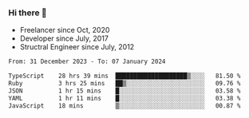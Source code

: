 ### Hi there 👋

- Freelancer since Oct, 2020
- Developer since July, 2017
- Structral Engineer since July, 2012

<!--START_SECTION:waka-->

```txt
From: 31 December 2023 - To: 07 January 2024

TypeScript    28 hrs 39 mins  ████████████████████▒░░░░   81.50 %
Ruby          3 hrs 25 mins   ██▒░░░░░░░░░░░░░░░░░░░░░░   09.76 %
JSON          1 hr 15 mins    █░░░░░░░░░░░░░░░░░░░░░░░░   03.58 %
YAML          1 hr 11 mins    █░░░░░░░░░░░░░░░░░░░░░░░░   03.38 %
JavaScript    18 mins         ▒░░░░░░░░░░░░░░░░░░░░░░░░   00.87 %
```

<!--END_SECTION:waka-->
